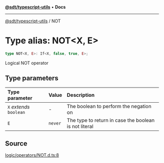 [**@sdt/typescript-utils**](../README.md) • **Docs**

***

[@sdt/typescript-utils](../globals.md) / NOT

# Type alias: NOT\<X, E\>

```ts
type NOT<X, E>: If<X, false, true, E>;
```

Logical NOT operator

## Type parameters

| Type parameter | Value | Description |
| :------ | :------ | :------ |
| `X` *extends* `boolean` | - | The boolean to perform the negation on |
| `E` | `never` | The type to return in case the boolean is not literal |

## Source

[logic/operators/NOT.d.ts:8](https://github.com/sylvaindethier/typescript-utils/blob/a4617fb26232a8a136e0ffe6a2534b634ac803e6/types/logic/operators/NOT.d.ts#L8)
